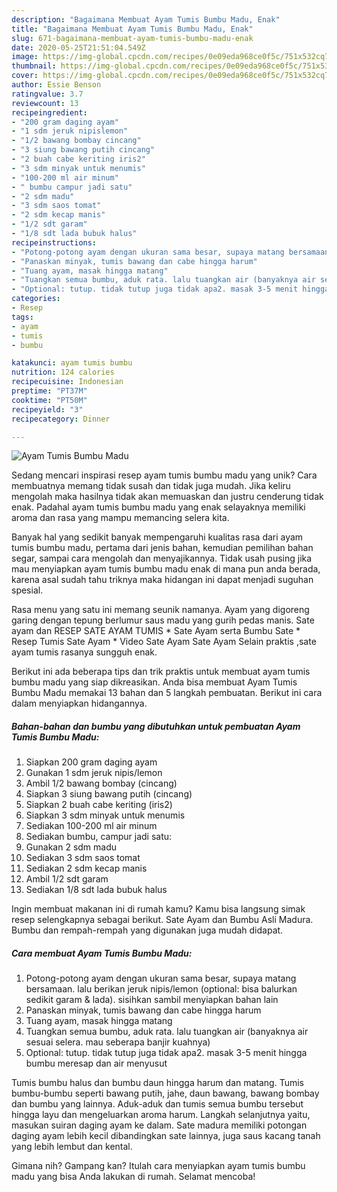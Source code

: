 ```yaml
---
description: "Bagaimana Membuat Ayam Tumis Bumbu Madu, Enak"
title: "Bagaimana Membuat Ayam Tumis Bumbu Madu, Enak"
slug: 671-bagaimana-membuat-ayam-tumis-bumbu-madu-enak
date: 2020-05-25T21:51:04.549Z
image: https://img-global.cpcdn.com/recipes/0e09eda968ce0f5c/751x532cq70/ayam-tumis-bumbu-madu-foto-resep-utama.jpg
thumbnail: https://img-global.cpcdn.com/recipes/0e09eda968ce0f5c/751x532cq70/ayam-tumis-bumbu-madu-foto-resep-utama.jpg
cover: https://img-global.cpcdn.com/recipes/0e09eda968ce0f5c/751x532cq70/ayam-tumis-bumbu-madu-foto-resep-utama.jpg
author: Essie Benson
ratingvalue: 3.7
reviewcount: 13
recipeingredient:
- "200 gram daging ayam"
- "1 sdm jeruk nipislemon"
- "1/2 bawang bombay cincang"
- "3 siung bawang putih cincang"
- "2 buah cabe keriting iris2"
- "3 sdm minyak untuk menumis"
- "100-200 ml air minum"
- " bumbu campur jadi satu"
- "2 sdm madu"
- "3 sdm saos tomat"
- "2 sdm kecap manis"
- "1/2 sdt garam"
- "1/8 sdt lada bubuk halus"
recipeinstructions:
- "Potong-potong ayam dengan ukuran sama besar, supaya matang bersamaan. lalu berikan jeruk nipis/lemon (optional: bisa balurkan sedikit garam &amp; lada). sisihkan sambil menyiapkan bahan lain"
- "Panaskan minyak, tumis bawang dan cabe hingga harum"
- "Tuang ayam, masak hingga matang"
- "Tuangkan semua bumbu, aduk rata. lalu tuangkan air (banyaknya air sesuai selera. mau seberapa banjir kuahnya)"
- "Optional: tutup. tidak tutup juga tidak apa2. masak 3-5 menit hingga bumbu meresap dan air menyusut"
categories:
- Resep
tags:
- ayam
- tumis
- bumbu

katakunci: ayam tumis bumbu 
nutrition: 124 calories
recipecuisine: Indonesian
preptime: "PT37M"
cooktime: "PT50M"
recipeyield: "3"
recipecategory: Dinner

---
```



![Ayam Tumis Bumbu Madu](https://img-global.cpcdn.com/recipes/0e09eda968ce0f5c/751x532cq70/ayam-tumis-bumbu-madu-foto-resep-utama.jpg)

Sedang mencari inspirasi resep ayam tumis bumbu madu yang unik? Cara membuatnya memang tidak susah dan tidak juga mudah. Jika keliru mengolah maka hasilnya tidak akan memuaskan dan justru cenderung tidak enak. Padahal ayam tumis bumbu madu yang enak selayaknya memiliki aroma dan rasa yang mampu memancing selera kita.

Banyak hal yang sedikit banyak mempengaruhi kualitas rasa dari ayam tumis bumbu madu, pertama dari jenis bahan, kemudian pemilihan bahan segar, sampai cara mengolah dan menyajikannya. Tidak usah pusing jika mau menyiapkan ayam tumis bumbu madu enak di mana pun anda berada, karena asal sudah tahu triknya maka hidangan ini dapat menjadi suguhan spesial.

Rasa menu yang satu ini memang seunik namanya. Ayam yang digoreng garing dengan tepung berlumur saus madu yang gurih pedas manis. Sate ayam dan RESEP SATE AYAM TUMIS * Sate Ayam serta Bumbu Sate * Resep Tumis Sate Ayam * Video Sate Ayam Sate Ayam Selain praktis ,sate ayam tumis rasanya sungguh enak.


Berikut ini ada beberapa tips dan trik praktis untuk membuat ayam tumis bumbu madu yang siap dikreasikan. Anda bisa membuat Ayam Tumis Bumbu Madu memakai 13 bahan dan 5 langkah pembuatan. Berikut ini cara dalam menyiapkan hidangannya.

<!--inarticleads1-->

##### Bahan-bahan dan bumbu yang dibutuhkan untuk pembuatan Ayam Tumis Bumbu Madu:

1. Siapkan 200 gram daging ayam
1. Gunakan 1 sdm jeruk nipis/lemon
1. Ambil 1/2 bawang bombay (cincang)
1. Siapkan 3 siung bawang putih (cincang)
1. Siapkan 2 buah cabe keriting (iris2)
1. Siapkan 3 sdm minyak untuk menumis
1. Sediakan 100-200 ml air minum
1. Sediakan  bumbu, campur jadi satu:
1. Gunakan 2 sdm madu
1. Sediakan 3 sdm saos tomat
1. Sediakan 2 sdm kecap manis
1. Ambil 1/2 sdt garam
1. Sediakan 1/8 sdt lada bubuk halus


Ingin membuat makanan ini di rumah kamu? Kamu bisa langsung simak resep selengkapnya sebagai berikut. Sate Ayam dan Bumbu Asli Madura. Bumbu dan rempah-rempah yang digunakan juga mudah didapat. 

<!--inarticleads2-->

##### Cara membuat Ayam Tumis Bumbu Madu:

1. Potong-potong ayam dengan ukuran sama besar, supaya matang bersamaan. lalu berikan jeruk nipis/lemon (optional: bisa balurkan sedikit garam &amp; lada). sisihkan sambil menyiapkan bahan lain
1. Panaskan minyak, tumis bawang dan cabe hingga harum
1. Tuang ayam, masak hingga matang
1. Tuangkan semua bumbu, aduk rata. lalu tuangkan air (banyaknya air sesuai selera. mau seberapa banjir kuahnya)
1. Optional: tutup. tidak tutup juga tidak apa2. masak 3-5 menit hingga bumbu meresap dan air menyusut


Tumis bumbu halus dan bumbu daun hingga harum dan matang. Tumis bumbu-bumbu seperti bawang putih, jahe, daun bawang, bawang bombay dan bumbu yang lainnya. Aduk-aduk dan tumis semua bumbu tersebut hingga layu dan mengeluarkan aroma harum. Langkah selanjutnya yaitu, masukan suiran daging ayam ke dalam. Sate madura memiliki potongan daging ayam lebih kecil dibandingkan sate lainnya, juga saus kacang tanah yang lebih lembut dan kental. 

Gimana nih? Gampang kan? Itulah cara menyiapkan ayam tumis bumbu madu yang bisa Anda lakukan di rumah. Selamat mencoba!
